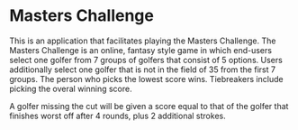 # Masters Challenge

This is an application that facilitates playing the Masters Challenge. The Masters Challenge is an online, fantasy style game in which end-users select one golfer from 7 groups of golfers that consist of 5 options. Users additionally select one golfer that is not in the field of 35 from the first 7 groups. The person who picks the lowest score wins. Tiebreakers include picking the overal winning score.

A golfer missing the cut will be given a score equal to that of the golfer that finishes worst off after 4 rounds, plus 2 additional strokes.